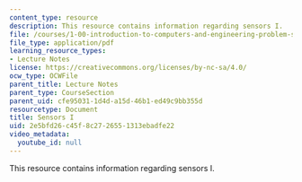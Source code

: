 ```yaml
---
content_type: resource
description: This resource contains information regarding sensors I.
file: /courses/1-00-introduction-to-computers-and-engineering-problem-solving-spring-2012/2e5bfd26c45f8c2726551313ebadfe22_MIT1_00S12_Lec_25.pdf
file_type: application/pdf
learning_resource_types:
- Lecture Notes
license: https://creativecommons.org/licenses/by-nc-sa/4.0/
ocw_type: OCWFile
parent_title: Lecture Notes
parent_type: CourseSection
parent_uid: cfe95031-1d4d-a15d-46b1-ed49c9bb355d
resourcetype: Document
title: Sensors I
uid: 2e5bfd26-c45f-8c27-2655-1313ebadfe22
video_metadata:
  youtube_id: null
---
```

This resource contains information regarding sensors I.